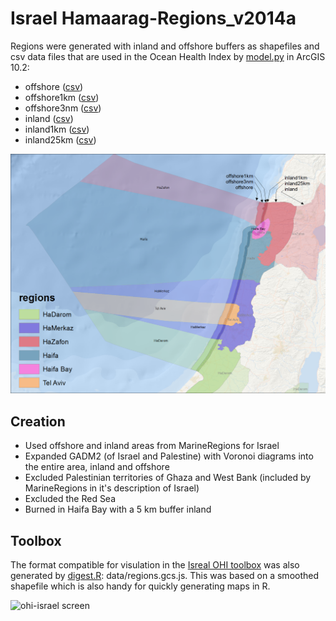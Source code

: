 # Israel Hamaarag-Regions_v2014a

Regions were generated with inland and offshore buffers as shapefiles and csv data files that are used in the Ocean Health Index by [model.py](./model.py) in ArcGIS 10.2:
- offshore ([csv](./data/rgn_offshore_data.csv))
- offshore1km ([csv](./data/rgn_offshore1km_data.csv))
- offshore3nm ([csv](./data/rgn_offshore3nm_data.csv))
- inland ([csv](./data/rgn_inland_data.csv))
- inland1km ([csv](./data/rgn_inland1km_data.csv))
- inland25km ([csv](./data/rgn_inland25km_data.csv))

![map](fig/ISR-regions_v2-gadm.png)

## Creation
- Used offshore and inland areas from MarineRegions for Israel
- Expanded GADM2 (of Israel and Palestine) with Voronoi diagrams into the entire area, inland and offshore
- Excluded Palestinian territories of Ghaza and West Bank (included by MarineRegions in it's description of Israel)
- Excluded the Red Sea
- Burned in Haifa Bay with a 5 km buffer inland

## Toolbox

The format compatible for visulation in the [Isreal OHI toolbox](https://github.com/bbest/ohi-israel) was also generated by [digest.R](./digest.R): data/regions.gcs.js.  This was based on a smoothed shapefile which is also handy for quickly generating maps in R.

![ohi-israel screen](https://cloud.githubusercontent.com/assets/2837257/3241407/b243a7a4-f13c-11e3-9e0b-62a0a185d827.png)

